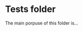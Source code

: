 <!--
Copyright 2022 Gravwell, Inc. All rights reserved.
Contact: <legal@gravwell.io>

This software may be modified and distributed under the terms of the
MIT license. See the LICENSE file for details.
-->

# Tests folder

The main porpuse of this folder is...
